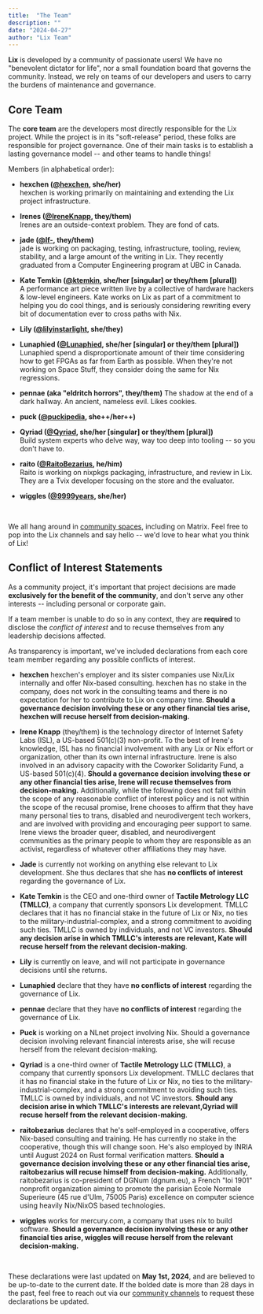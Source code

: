 ```yaml
---
title:  "The Team"
description: ""
date: "2024-04-27"
author: "Lix Team"
---
```


**Lix** is developed by a community of passionate users! We have no "benevolent dictator for life",
nor a small foundation board that governs the community. Instead, we rely on teams of our developers
and users to carry the burdens of maintenance and governance.

## Core Team

The **core team** are the developers most directly responsible for the Lix project. While the project
is in its "soft-release" period, these folks are responsible for project governance. One of their main
tasks is to establish a lasting governance model -- and other teams to handle things!

Members (in alphabetical order):

- **hexchen ([@hexchen](https://github.com/hexchen), she/her)**  
  hexchen is working primarily on maintaining and extending the Lix project infrastructure.

- **Irenes ([@IreneKnapp](https://github.com/IreneKnapp), they/them)**  
  Irenes are an outside-context problem. They are fond of cats.

- **jade ([@lf-](https://github.com/lf-), they/them)**  
  jade is working on packaging, testing, infrastructure, tooling, review, stability, and a large amount of 
  the writing in Lix. They recently graduated from a Computer Engineering program at UBC in Canada.

- **Kate Temkin ([@ktemkin](https://github.com/ktemkin), she/her [singular] or they/them [plural])**  
  A performance art piece written live by a collective of hardware hackers & low-level engineers. 
  Kate works on Lix as part of a commitment to helping you do cool things, and is seriously considering
  rewriting every bit of documentation ever to cross paths with Nix.
  
- **Lily ([@lilyinstarlight](https://github.com/lilyinstarlight), she/they)**

- **Lunaphied ([@Lunaphied](https://github.com/lunaphied), she/her [singular] or they/them [plural])**  
  Lunaphied spend a disproportionate amount of their time considering how to get FPGAs as far from Earth as possible.
  When they're not working on Space Stuff, they consider doing the same for Nix regressions.

- **pennae (aka "eldritch horrors", they/them)**
  The shadow at the end of a dark hallway. An ancient, nameless evil. Likes cookies.

- **puck ([@puckipedia](https://github.com/puckipedia), she++/her++)**

- **Qyriad ([@Qyriad](https://github.com/Qyriad), she/her [singular] or they/them [plural])**  
  Build system experts who delve way, way too deep into tooling -- so you don't have to. 

- **raito ([@RaitoBezarius](https://github.com/RaitoBezarius), he/him)**  
  Raito is working on nixpkgs packaging, infrastructure, and review in Lix. 
  They are a Tvix developer focusing on the store and the evaluator.

- **wiggles ([@9999years](https://github.com/9999years), she/her)**

<br/>

We all hang around in [community spaces](/community), including on Matrix. Feel free to pop into
the Lix channels and say hello -- we'd love to hear what you think of Lix!

## Conflict of Interest Statements

As a community project, it's important that project decisions are made **exclusively for the
benefit of the community**, and don't serve any other interests -- including personal or corporate gain.

If a team member is unable to do so in any context, they are **required** to disclose the _conflict of interest_
and to recuse themselves from any leadership decisions affected.

As transparency is important, we've included declarations from each core team member regarding any possible
conflicts of interest.

- **hexchen**
  hexchen's employer and its sister companies use Nix/Lix internally and offer Nix-based consulting.
  hexchen has no stake in the company, does not work in the consulting teams and there is no
  expectation for her to contribute to Lix on company time. **Should a governance decision involving
  these or any other financial ties arise, hexchen will recuse herself from decision-making.**

- **Irene Knapp** (they/them) is the technology director of Internet Safety Labs (ISL), a US-based 501(c)(3) 
  non-profit. To the best of Irene's knowledge, ISL has no financial involvement with any Lix or Nix 
  effort or organization, other than its own internal infrastructure. 
  Irene is also involved in an advisory capacity with the Coworker Solidarity Fund, a US-based 501(c)(4). 
  **Should a governance decision involving these or any other financial ties arise, Irene will recuse themselves 
  from decision-making.** Additionally, while the following does not fall within the scope of any reasonable
  conflict of interest policy and is not within the scope of the recusal promise, 
  Irene chooses to affirm that they have many personal ties to trans, disabled and 
  neurodivergent tech workers, and are involved with providing and encouraging peer support to same. 
  Irene views the broader queer, disabled, and neurodivergent communities as the primary people to whom 
  they are responsible as an activist, regardless of whatever other affiliations they may have.

- **Jade** is currently not working on anything else relevant to Lix development. 
  She thus declares that she has **no conflicts of interest** regarding the governance of Lix. 

- **Kate Temkin** is the CEO and one-third owner of **Tactile Metrology LLC (TMLLC)**, a company that currently 
  sponsors Lix development. TMLLC declares that it has no financial stake in the future of Lix or Nix,
  no ties to the military-industrial-complex, and a strong commitment to avoiding such ties. TMLLC is
  owned by individuals, and not VC investors. **Should any decision arise in which TMLLC's interests are
  relevant, Kate will recuse herself from the relevant decision-making**.

- **Lily** is currently on leave, and will not participate in governance decisions until she returns.

- **Lunaphied** declare that they have **no conflicts of interest** regarding the governance of Lix.

- **pennae** declare that they have **no conflicts of interest** regarding the governance of Lix. 

- **Puck** is working on a NLnet project involving Nix. Should a governance decision involving relevant 
  financial interests arise, she will recuse herself from the relevant decision-making.

- **Qyriad** is a one-third owner of **Tactile Metrology LLC (TMLLC)**, a company that currently 
  sponsors Lix development. TMLLC declares that it has no financial stake in the future of Lix or Nix,
  no ties to the military-industrial-complex, and a strong commitment to avoiding such ties. TMLLC is
  owned by individuals, and not VC investors. **Should any decision arise in which TMLLC's interests are 
  relevant,Qyriad will recuse herself from the relevant decision-making**.

- **raitobezarius** declares that he's self-employed in a cooperative, offers Nix-based consulting and training. 
  He has currently no stake in the cooperative, though this will change soon. He's also employed by INRIA until
  August 2024 on Rust formal verification matters. **Should a governance decision involving these or any other 
  financial ties arise, raitobezarius will recuse himself from decision-making.**
  Additionally, raitobezarius is co-president of DGNum (dgnum.eu), a French "loi 1901" nonprofit organization 
  aiming to promote the parisian Ecole Normale Superieure (45 rue d'Ulm, 75005 Paris) excellence on computer 
  science using heavily Nix/NixOS based technologies.

- **wiggles** works for mercury.com, a company that uses nix to build software. **Should a governance decision involving these or any other financial ties arise, wiggles will recuse herself from the relevant decision-making.**

<br />

These declarations were last updated on **May 1st, 2024**, and are believed to be up-to-date to the current date. 
If the bolded date is more than 28 days in the past, feel free to reach out via our 
[community channels](/community) to request these declarations be updated.
